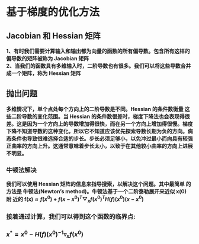 # 基于梯度的优化方法
## Jacobian 和 Hessian 矩阵
**1、有时我们需要计算输入和输出都为向量的函数的所有偏导数。包含所有这样的偏导数的矩阵被称为 Jacobian 矩阵  
2、当我们的函数具有多维输入时，二阶导数也有很多。我们可以将这些导数合并 成一个矩阵，称为 Hessian 矩阵**  
## 抛出问题
**多维情况下，单个点处每个方向上的二阶导数是不同。Hessian 的条件数衡量 这些二阶导数的变化范围。当 Hessian 的条件数很差时，梯度下降法也会表现得很
差。这是因为一个方向上的导数增加得很快，而在另一个方向上增加得很慢。梯度 下降不知道导数的这种变化，所以它不知道应该优先探索导数长期为负的方向。病 态条件也导致很难选择合适的步长。步长必须足够小，以免冲过最小而向具有较强 正曲率的方向上升。这通常意味着步长太小，以致于在其他较小曲率的方向上进展 不明显。**  
### 牛顿法解决
**我们可以使用 Hessian 矩阵的信息来指导搜索，以解决这个问题。其中最简单 的方法是 牛顿法(Newton’s method)。牛顿法基于一个二阶泰勒展开来近似 x(0) 附 近的 f(x)$\approx f(x^{0}) + f(x-x^{0})^{T}\bigtriangledown _{x}f(x^{0})^{T}H(f)(x^{0})(x-x^{0})$**  
### 接着通过计算，我们可以得到这个函数的临界点:
### $x^{*}=x^{0}-H(f)(x^{0})^{-1}\triangledown _{x}f(x^{0})$
